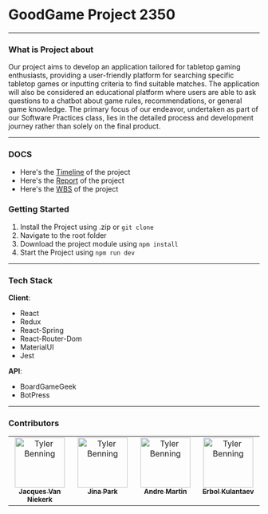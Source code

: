 # GoodGame Project 2350

---

### What is Project about

Our project aims to develop an application tailored for tabletop gaming enthusiasts, providing a user-friendly platform for searching specific tabletop games or inputting criteria to find suitable matches. The application will also be considered an educational platform where users are able to ask questions to a chatbot about game rules, recommendations, or general game knowledge. The primary focus of our endeavor, undertaken as part of our Software Practices class, lies in the detailed process and development journey rather than solely on the final product.

---

### DOCS

- Here's the [Timeline](./docs/Timeline.pdf) of the project
- Here's the [Report](./docs/Project_Report.pdf) of the project
- Here's the [WBS](./docs/WBS_chart1.pdf) of the project

### Getting Started

1. Install the Project using .zip or `git clone`
2. Navigate to the root folder
3. Download the project module using `npm install`
4. Start the Project using `npm run dev`

---

### Tech Stack

**Client**:

- React
- Redux
- React-Spring
- React-Router-Dom
- MaterialUI
- Jest

**API**:

- BoardGameGeek
- BotPress

---

### Contributors

<table>
  <tbody>
    <tr>
    <td align="center" valign="top" width="25%"><a href="https://github.com/vnjacques00"><img src="https://avatars.githubusercontent.com/u/156551883" width="100px;" alt="Tyler Benning"/><br /><sub><b>Jacques Van Niekerk</b></sub></a></td>
    <td align="center" valign="top" width="25%"><a href="https://github.com/Jina-sw"><img src="https://avatars.githubusercontent.com/u/77096179" width="100px;" alt="Tyler Benning"/><br /><sub><b>Jina Park</b></sub></a></td>
    <td align="center" valign="top" width="25%"><a href="https://github.com/Andre-Martin"><img src="https://avatars.githubusercontent.com/u/156551537" width="100px;" alt="Tyler Benning"/><br /><sub><b>Andre Martin</b></sub></a></td>
    <td align="center" valign="top" width="25%"><a href="https://github.com/balabaII"><img src="https://avatars.githubusercontent.com/u/105437358" width="100px;" alt="Tyler Benning"/><br /><sub><b>Erbol Kulantaev</b></sub></a></td>
    </tr>
 </tbody>
</table>
